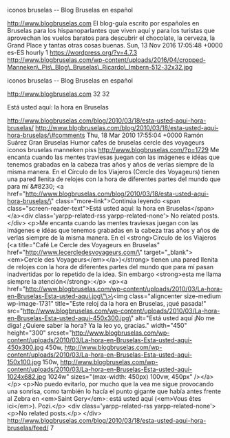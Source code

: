 iconos bruselas -- Blog Bruselas en español

http://www.blogbruselas.com El blog-guía escrito por españoles en
Bruselas para los hispanoparlantes que viven aquí y para los turistas
que aprovechan los vuelos baratos para descubrir el chocolate, la
cerveza, la Grand Place y tantas otras cosas buenas. Sun, 13 Nov 2016
17:05:48 +0000 es-ES hourly 1 https://wordpress.org/?v=4.7.3
http://www.blogbruselas.com/wp-content/uploads/2016/04/cropped-Manneken\_Pis\_Blog\_Bruselas\_Ricardo\_Imbern-512-32x32.jpg

iconos bruselas -- Blog Bruselas en español

http://www.blogbruselas.com 32 32

Está usted aquí: la hora en Bruselas

http://www.blogbruselas.com/blog/2010/03/18/esta-usted-aqui-hora-bruselas/
http://www.blogbruselas.com/blog/2010/03/18/esta-usted-aqui-hora-bruselas/\#comments
Thu, 18 Mar 2010 17:55:04 +0000 Ramón Suárez Gran Bruselas Humor cafes
de bruselas cercle des voyageurs iconos bruselas manneken piss
http://www.blogbruselas.com/?p=1729 Me encanta cuando las mentes
traviesas juegan con las imágenes e idéas que tenemos grabadas en la
cabeza tras años y años de verlas siempre de la misma manera. En el
Círculo de los Viajeros (Cercle des Voyageurs) tienen una pared llenita
de relojes con la hora de diferentes partes del mundo que para mí
&\#8230; \<a
href=\"http://www.blogbruselas.com/blog/2010/03/18/esta-usted-aqui-hora-bruselas/\"
class=\"more-link\"\>Continúa leyendo \<span
class=\"screen-reader-text\"\>Está usted aquí: la hora en
Bruselas\</span\>\</a\>\<div class=\'yarpp-related-rss
yarpp-related-none\'\> No related posts. \</div\> \<p\>Me encanta cuando
las mentes traviesas juegan con las imágenes e idéas que tenemos
grabadas en la cabeza tras años y años de verlas siempre de la misma
manera. En el \<strong\>Círculo de los Viajeros (\<a title=\"Café Le
Cercle des Voyageurs en Bruselas\"
href=\"http://www.lecercledesvoyageurs.com/\"
target=\"\_blank\"\>\<em\>Cercle des Voyageurs\</em\>\</a\>)\</strong\>
tienen una pared llenita de relojes con la hora de diferentes partes del
mundo que para mí pasan inadvertidas por lo repetido de la idea. Sin
embargo \<strong\>esta me llama siempre la atención\</strong\>:\</p\>
\<p\>\<a
href=\"http://www.blogbruselas.com/wp-content/uploads/2010/03/La-hora-en-Bruselas-Esta-usted-aqui.jpg\"\>\<img
class=\"aligncenter size-medium wp-image-1731\" title=\"Este reloj da la
hora en Bruselas, ¡qué pasada!\"
src=\"http://www.blogbruselas.com/wp-content/uploads/2010/03/La-hora-en-Bruselas-Esta-usted-aqui-450x300.jpg\"
alt=\"Está usted aquí ¡No me diga! ¿Quiere saber la hora? Ya la leo yo,
gracias.\" width=\"450\" height=\"300\"
srcset=\"http://www.blogbruselas.com/wp-content/uploads/2010/03/La-hora-en-Bruselas-Esta-usted-aqui-450x300.jpg
450w,
http://www.blogbruselas.com/wp-content/uploads/2010/03/La-hora-en-Bruselas-Esta-usted-aqui-150x100.jpg
150w,
http://www.blogbruselas.com/wp-content/uploads/2010/03/La-hora-en-Bruselas-Esta-usted-aqui-1024x682.jpg
1024w\" sizes=\"(max-width: 450px) 100vw, 450px\" /\>\</a\>\</p\>
\<p\>No puedo evitarlo, por mucho que la vea me sigue provocando una
sonrisa, como también lo hacía el punto gigante que había antes frente
al Zebra en \<em\>Saint Gery\</em\>: está usted aquí (\<em\>Vous êtes
ici\</em\>). Pozi.\</p\> \<div class=\'yarpp-related-rss
yarpp-related-none\'\> \<p\>No related posts.\</p\> \</div\>
http://www.blogbruselas.com/blog/2010/03/18/esta-usted-aqui-hora-bruselas/feed/
7
